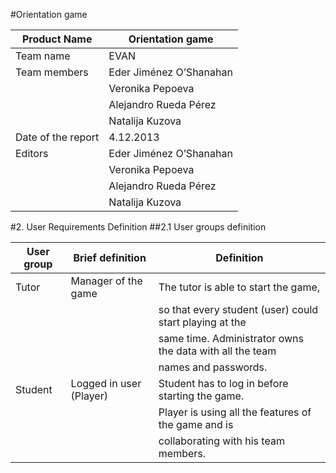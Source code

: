 #Orientation game

| Product Name        | Orientation game         |
|---------------------|--------------------------|
| Team name           | EVAN                     |                         
| Team members        | Eder Jiménez O’Shanahan  |
|                     | Veronika Pepoeva         |
|                     | Alejandro Rueda Pérez    |
|                     | Natalija Kuzova          |
| Date of the report  | 4.12.2013                |
| Editors             | Eder Jiménez O’Shanahan  |
|                     | Veronika Pepoeva         |
|                     | Alejandro Rueda Pérez    | 
|                     | Natalija Kuzova          |


#2. User Requirements Definition
##2.1 User groups definition

| User group                 | Brief definition          | Definition                                               |
|----------------------------|---------------------------|----------------------------------------------------------|
| Tutor                      | Manager of the game       | The tutor is able to start the game,                     |
|                            |                           | so that every student (user) could start playing at the  |
|                            |                           | same time. Administrator owns the data with all the team |
|                            |                           | names and passwords.                                     |
| Student                    | Logged in user (Player)   | Student has to log in before starting the game.          |
|                            |                           | Player is using all the features of the game and is      |
|                            |                           | collaborating with his team members.                     |

